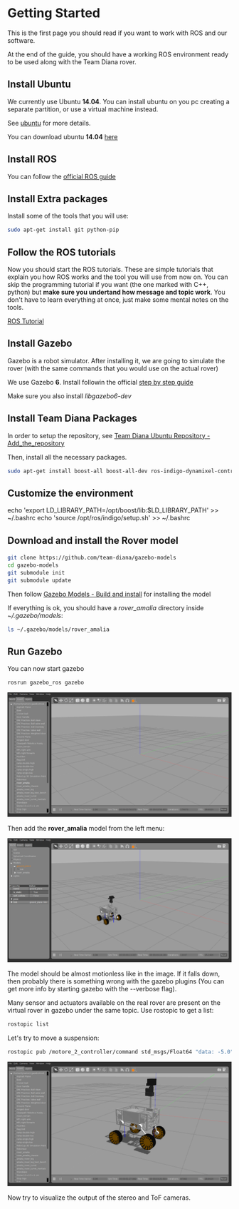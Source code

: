 # Getting Started

This is the first page you should read if you want to work with ROS and our software.

At the end of the guide, you should have a working ROS environment ready to be used along with the Team Diana rover.

## Install Ubuntu

We currently use Ubuntu **14.04**. You can install ubuntu on you pc creating a separate partition, or
use a virtual machine instead.

See [ubuntu](ubuntu.md) for more details.

You can download ubuntu **14.04** [here](http://www.ubuntu.com/download/desktop)

## Install ROS

You can follow the [official ROS guide](http://wiki.ros.org/indigo/Installation/Ubuntu)

## Install Extra packages

Install some of the tools that you will use:

```bash
sudo apt-get install git python-pip
```

## Follow the ROS tutorials

Now you should start the ROS tutorials. These are simple tutorials that explain you how ROS works and the tool you will use from now on.
You can skip the programming tutorial if you want (the one marked with C++, python) but **make sure you undertand how message and topic work**. 
You don't have to learn everything at once, just make some mental notes on the tools.

[ROS Tutorial](http://wiki.ros.org/ROS/Tutorials)


## Install Gazebo

Gazebo is a robot simulator. After installing it, we are going to simulate the rover (with the same commands that you would use on the actual rover)

We use Gazebo **6**. Install followin the official [step by step guide](http://www.gazebosim.org/tutorials?tut=install_ubuntu&cat=install#Step-by-stepInstall)

Make sure you also install *libgazebo6-dev*

## Install Team Diana Packages

In order to setup the repository, see [Team Diana Ubuntu Repository - Add_the_repository](team_diana_ubuntu_repo.md#Add_the_repository)

Then, install all the necessary packages.

```bash
sudo apt-get install boost-all boost-all-dev ros-indigo-dynamixel-controllers-td ros-indigo-dynamixel-driver-td ros-indigo-dynamixel-msgs-td ros-indigo-gazebo-msgs-td ros-indigo-gazebo-plugins-td ros-indigo-gazebo-ros-control-td ros-indigo-gazebo-ros-dynamixel-motor-plugin ros-indigo-gazebo-ros-td ros-indigo-pgr-camera ros-indigo-team-diana-lib 
```

## Customize the environment

echo 'export LD_LIBRARY_PATH=/opt/boost/lib:$LD_LIBRARY_PATH' >> ~/.bashrc
echo 'source /opt/ros/indigo/setup.sh' >> ~/.bashrc


## Download and install the Rover model

```bash
git clone https://github.com/team-diana/gazebo-models
cd gazebo-models
git submodule init
git submodule update
```

Then follow [Gazebo Models - Build and install](gazebo_models.md#Build_and_Install) for installing the model

If everything is ok, you should have a *rover_amalia* directory inside *~/.gazebo/models*:

```bash
ls ~/.gazebo/models/rover_amalia
```

## Run Gazebo

You can now start gazebo

```bash
rosrun gazebo_ros gazebo
```

![gazebo - window](/uploads/gazebo_getting_started01.png)

Then add the **rover_amalia** model from the left menu:

![gazebo - rover](/uploads/gazebo_getting_started02.png)
 
The model should be almost motionless like in the image. If it falls down, then probably there is something wrong with the gazebo plugins (You can get more info by starting gazebo with the --verbose flag).

Many sensor and actuators available on the real rover are present on the virtual rover in gazebo under the same topic. Use rostopic to get a list:

```bash
rostopic list
```

Let's try to move a suspension:

```bash
rostopic pub /motore_2_controller/command std_msgs/Float64 "data: -5.0"
```

![gazebo - rover](/uploads/gazebo_getting_started03.png)

Now try to visualize the output of the stereo and ToF cameras.

